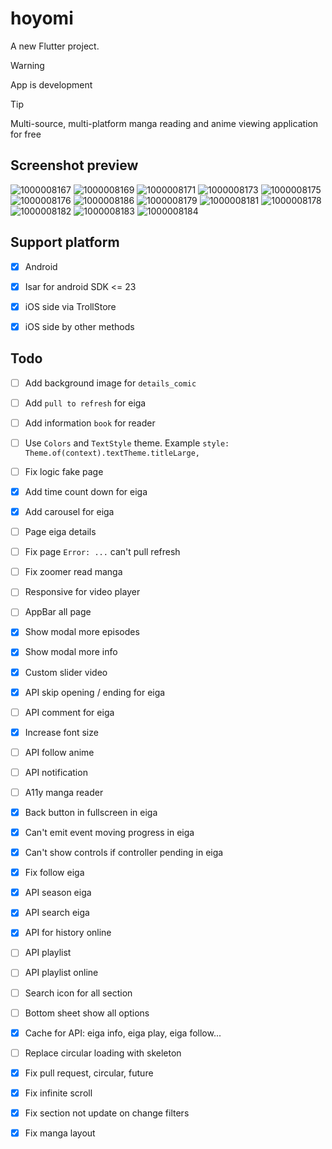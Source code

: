 # hoyomi

A new Flutter project.

> [!WARNING]
> App is development

> [!TIP]
> Multi-source, multi-platform manga reading and anime viewing application for free

## Screenshot preview

![1000008167](https://github.com/user-attachments/assets/9fcd09f8-ca21-4a13-ae9a-92dffb67dd36)
![1000008169](https://github.com/user-attachments/assets/1fe91f68-9beb-4d7b-bf48-ccd00b7ca0ba)
![1000008171](https://github.com/user-attachments/assets/1f1f64da-d84c-4e1b-a0ee-cb973be30503)
![1000008173](https://github.com/user-attachments/assets/7f113ae6-99ed-47d7-8de3-a095eaeda119)
![1000008175](https://github.com/user-attachments/assets/715c5308-87db-4e0e-a24f-36618fdb46d6)
![1000008176](https://github.com/user-attachments/assets/4145b57b-dd40-4a73-b6ce-ddc0b040d6c5)
![1000008186](https://github.com/user-attachments/assets/1370beb7-0885-4717-a4b0-7016235338f6)
![1000008179](https://github.com/user-attachments/assets/66003d32-a2eb-4347-8a2f-756153441ce3)
![1000008181](https://github.com/user-attachments/assets/c9c80348-e688-4dad-b46a-a2e15596e2ae)
![1000008178](https://github.com/user-attachments/assets/fc761863-f1b3-4397-a508-29ecbdc9641e)
![1000008182](https://github.com/user-attachments/assets/99d4ae8b-a413-4fff-9d34-d69f8aaa1cbd)
![1000008183](https://github.com/user-attachments/assets/2dfc89c9-3c67-48e6-aa8e-c3f2cfdc5931)
![1000008184](https://github.com/user-attachments/assets/581a25c7-5b63-498b-8ec7-93ee2dc9e738)

## Support platform
- [x] Android
- [x] Isar for android SDK <= 23
- [x] iOS side via TrollStore
- [x] iOS side by other methods


## Todo
- [ ] Add background image for `details_comic`
- [ ] Add `pull to refresh` for eiga
- [ ] Add information `book` for reader
- [ ] Use `Colors` and `TextStyle` theme. Example `style: Theme.of(context).textTheme.titleLarge,`
- [ ] Fix logic fake page

- [x] Add time count down for eiga
- [x] Add carousel for eiga
- [ ] Page eiga details

- [ ] Fix page `Error: ...` can't pull refresh
- [ ] Fix zoomer read manga

- [ ] Responsive for video player
- [ ] AppBar all page

- [x] Show modal more episodes
- [x] Show modal more info
- [x] Custom slider video
- [x] API skip opening / ending for eiga
- [ ] API comment for eiga
- [x] Increase font size
- [ ] API follow anime
- [ ] API notification

- [ ] A11y manga reader
- [x] Back button in fullscreen in eiga
- [x] Can't emit event moving progress in eiga
- [x] Can't show controls if controller pending in eiga
- [x] Fix follow eiga
- [x] API season eiga
- [x] API search eiga
- [x] API for history online
- [ ] API playlist
- [ ] API playlist online

- [ ] Search icon for all section
- [ ] Bottom sheet show all options

- [x] Cache for API: eiga info, eiga play, eiga follow...
- [ ] Replace circular loading with skeleton
- [x] Fix pull request, circular, future

- [x] Fix infinite scroll
- [x] Fix section not update on change filters

- [x] Fix manga layout
<!-- provider or mobx -->
